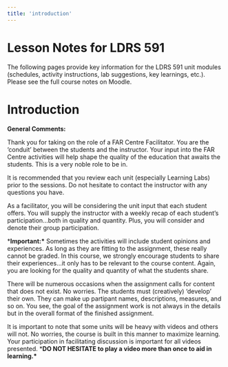 ```yaml
---
title: 'introduction'
---
```

# Lesson Notes for LDRS 591

The following pages provide key information for the LDRS 591 unit modules (schedules, activity instructions, lab suggestions, key learnings, etc.). Please see the full course notes on Moodle.



# Introduction



**General Comments:**

Thank you for taking on the role of a FAR Centre Facilitator. You are the ‘conduit’ between the students and the instructor. Your input into the FAR Centre activities will help shape the quality of the education that awaits the students. This is a very noble role to be in.

It is recommended that you review each unit (especially Learning Labs) prior to the sessions. Do not hesitate to contact the instructor with any questions you have.

As a facilitator, you will be considering the unit input that each student offers. You will supply the instructor with a weekly recap of each student’s participation...both in quality and quantity. Plus, you will consider and denote their group participation.

***Important:\*** Sometimes the activities will include student opinions and experiences. As long as they are fitting to the assignment, these really cannot be graded. In this course, we strongly encourage students to share their experiences...it only has to be relevant to the course content. Again, you are looking for the quality and quantity of what the students share.

There will be numerous occasions when the assignment calls for content that does not exist. No worries. The students must (creatively) ‘develop’ their own. They can make up partipant names, descriptions, measures, and so on. You see, the goal of the assignment work is not always in the details but in the overall format of the finished assignment.

It is important to note that some units will be heavy with videos and others will not. No worries, the course is built in this manner to maximize learning. Your participation in facilitating discussion is important for all videos presented. ***DO NOT HESITATE to play a video more than once to aid in learning.\***
